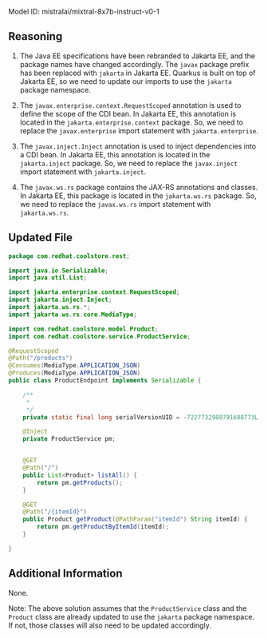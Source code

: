 Model ID: mistralai/mixtral-8x7b-instruct-v0-1

## Reasoning

1. The Java EE specifications have been rebranded to Jakarta EE, and the package names have changed accordingly. The `javax` package prefix has been replaced with `jakarta` in Jakarta EE. Quarkus is built on top of Jakarta EE, so we need to update our imports to use the `jakarta` package namespace.

2. The `javax.enterprise.context.RequestScoped` annotation is used to define the scope of the CDI bean. In Jakarta EE, this annotation is located in the `jakarta.enterprise.context` package. So, we need to replace the `javax.enterprise` import statement with `jakarta.enterprise`.

3. The `javax.inject.Inject` annotation is used to inject dependencies into a CDI bean. In Jakarta EE, this annotation is located in the `jakarta.inject` package. So, we need to replace the `javax.inject` import statement with `jakarta.inject`.

4. The `javax.ws.rs` package contains the JAX-RS annotations and classes. In Jakarta EE, this package is located in the `jakarta.ws.rs` package. So, we need to replace the `javax.ws.rs` import statement with `jakarta.ws.rs`.

## Updated File

```java
package com.redhat.coolstore.rest;

import java.io.Serializable;
import java.util.List;

import jakarta.enterprise.context.RequestScoped;
import jakarta.inject.Inject;
import jakarta.ws.rs.*;
import jakarta.ws.rs.core.MediaType;

import com.redhat.coolstore.model.Product;
import com.redhat.coolstore.service.ProductService;

@RequestScoped
@Path("/products")
@Consumes(MediaType.APPLICATION_JSON)
@Produces(MediaType.APPLICATION_JSON)
public class ProductEndpoint implements Serializable {

    /**
     *
     */
    private static final long serialVersionUID = -7227732980791688773L;

    @Inject
    private ProductService pm;


    @GET
    @Path("/")
    public List<Product> listAll() {
        return pm.getProducts();
    }

    @GET
    @Path("/{itemId}")
    public Product getProduct(@PathParam("itemId") String itemId) {
        return pm.getProductByItemId(itemId);
    }

}
```

## Additional Information

None.

Note: The above solution assumes that the `ProductService` class and the `Product` class are already updated to use the `jakarta` package namespace. If not, those classes will also need to be updated accordingly.